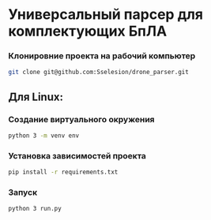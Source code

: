 # Универсальный парсер для комплектующих БпЛА

### Клонировние проекта на рабочий компьютер
```bash
git clone git@github.com:Sselesion/drone_parser.git
```

## Для Linux:
### Создание виртуального окружения
```bash
python 3 -m venv env
```
### Установка зависимостей проекта
```bash
pip install -r requirements.txt
```
### Запуск
```bash
python 3 run.py
```

